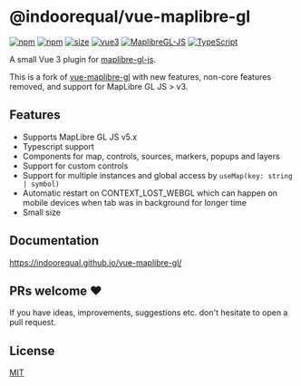 # @indoorequal/vue-maplibre-gl

[![npm](https://img.shields.io/npm/v/@indoorequal/vue-maplibre-gl.svg?style=flat-square)](https://www.npmjs.com/package/@indoorequal/vue-maplibre-gl)
[![npm](https://img.shields.io/npm/dm/@indoorequal/vue-maplibre-gl?style=flat-square)](https://www.npmjs.com/package/@indoorequal/vue-maplibre-gl)
[![size](https://img.shields.io/bundlephobia/minzip/@indoorequal/vue-maplibre-gl?label=size&style=flat-square)](https://bundlephobia.com/package/@indoorequal/vue-maplibre-gl)
[![vue3](https://img.shields.io/badge/vue-3.x-brightgreen.svg?style=flat-square)](https://vuejs.org/)
[![MaplibreGL-JS](https://img.shields.io/badge/Maplibre%20GL%20JS-5.x-brightgreen?style=flat-square)](https://maplibre.org/projects/maplibre-gl-js/)
[![TypeScript](https://img.shields.io/badge/-TypeScript-informational?style=flat-square)](https://www.typescriptlang.org/)

A small Vue 3 plugin for [maplibre-gl-js](https://github.com/maplibre/maplibre-gl-js).

This is a fork of [vue-maplibre-gl](https://github.com/razorness/vue-maplibre-gl) with new features, non-core features removed, and support for MapLibre GL JS > v3.

## Features

- Supports MapLibre GL JS v5.x
- Typescript support
- Components for map, controls, sources, markers, popups and layers
- Support for custom controls
- Support for multiple instances and global access by `useMap(key: string | symbol)`
- Automatic restart on CONTEXT_LOST_WEBGL which can happen on mobile devices when tab was in background for longer time
- Small size


## Documentation

https://indoorequal.github.io/vue-maplibre-gl/

## PRs welcome ♥

If you have ideas, improvements, suggestions etc. don't hesitate to open a pull request.

## License

[MIT](http://opensource.org/licenses/MIT)
